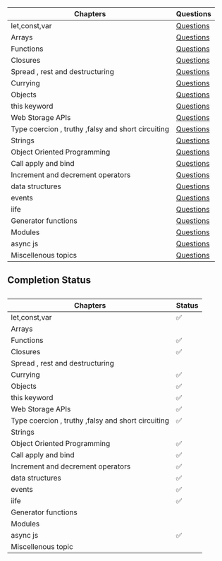| Chapters                                           | Questions                                                    |
| -------------------------------------------------- | ------------------------------------------------------------ |
| let,const,var                                      | [Questions](https://github.com/SuvadeepMukherjee/JavaScript-Output-based-Interview-Questions/blob/main/let%2Cconst%2Cvar/Questions.md) |
| Arrays                                             | [Questions](https://github.com/SuvadeepMukherjee/JavaScript-Output-based-Interview-Questions/blob/main/arrays/Questions-on-arrays.md) |
| Functions                                          | [Questions](https://github.com/SuvadeepMukherjee/JavaScript-Output-based-Interview-Questions/blob/main/functions/Questions-on-functions.md) |
| Closures                                           | [Questions](https://github.com/SuvadeepMukherjee/JavaScript-Output-based-Interview-Questions/blob/main/Closures/Questions%20on%20Closures.md) |
| Spread , rest and destructuring                    | [Questions](https://github.com/SuvadeepMukherjee/JavaScript-Output-based-Interview-Questions/blob/main/spread-rest-destructuring(completed)/destructuring-questions.md) |
| Currying                                           | [Questions](https://github.com/SuvadeepMukherjee/JavaScript-Output-based-Interview-Questions/blob/main/currying/currying.md) |
| Objects                                            | [Questions](https://github.com/SuvadeepMukherjee/JavaScript-Output-based-Interview-Questions/blob/main/objects/Questions-on-objects.md) |
| this keyword                                       | [Questions](https://github.com/SuvadeepMukherjee/JavaScript-Output-based-Interview-Questions/blob/main/this-keyword/Questions%20on%20this%20keyword.md) |
| Web Storage APIs                                   | [Questions](https://github.com/SuvadeepMukherjee/JavaScript-Output-based-Interview-Questions/blob/main/Web%20Storage%20APIs/Questions-on-Web-Storage-APIs.md) |
| Type coercion , truthy ,falsy and short circuiting | [Questions](https://github.com/SuvadeepMukherjee/JavaScript-Output-based-Interview-Questions/blob/main/type-coercion%20%2Ctruthy%20%2C%20falsy%20and%20short-circuiting/Questions-on-type-coercion.md) |
| Strings                                            | [Questions](https://github.com/SuvadeepMukherjee/JavaScript-Output-based-Interview-Questions/blob/main/strings/Questions-on-strings.md) |
| Object Oriented Programming                        | [Questions](https://github.com/SuvadeepMukherjee/JavaScript-Output-based-Interview-Questions/blob/main/object%20oriented%20programming/Questions-on-object-oriented-programming.md) |
| Call apply and bind                                | [Questions](https://github.com/SuvadeepMukherjee/JavaScript-Output-based-Interview-Questions/blob/main/call-apply-bind/Questions-on-call-apply-bind.md) |
| Increment and decrement operators                  | [Questions](https://github.com/SuvadeepMukherjee/JavaScript-Output-based-Interview-Questions/blob/main/Increment%20and%20decrement%20operators/Questions-on-increment-and-decrement-operators.md) |
| data structures                                    | [Questions](https://github.com/SuvadeepMukherjee/JavaScript-Output-based-Interview-Questions/blob/main/data%20structures/Questions-on-data-structures.md) |
| events                                             | [Questions](https://github.com/SuvadeepMukherjee/JavaScript-Output-based-Interview-Questions/blob/main/Events/Questions-on-events.md) |
| iife                                               | [Questions](https://github.com/SuvadeepMukherjee/JavaScript-Output-based-Interview-Questions/blob/main/iife/Questions-on-iife.md) |
| Generator functions                                | [Questions](https://github.com/SuvadeepMukherjee/JavaScript-Output-based-Interview-Questions/blob/main/generator-functions/generator-functions.md) |
| Modules                                            | [Questions](https://github.com/SuvadeepMukherjee/JavaScript-Output-based-Interview-Questions/blob/main/modules/Questions-on-modules.md) |
| async js                                           | [Questions](https://github.com/SuvadeepMukherjee/JavaScript-Output-based-Interview-Questions/blob/main/%20async%20js/Questions-on-Asynchronous-js.md) |
| Miscellenous topics                                | [Questions](https://github.com/SuvadeepMukherjee/JavaScript-Output-based-Interview-Questions/blob/main/miscellenous%20/Questions-on-miscellenous-topics.md) |





## Completion Status

##  

| Chapters                                           | Status |
| -------------------------------------------------- | ------ |
| let,const,var                                      | ✅      |
| Arrays                                             |        |
| Functions                                          | ✅      |
| Closures                                           | ✅      |
| Spread , rest and destructuring                    |        |
| Currying                                           | ✅      |
| Objects                                            | ✅      |
| this keyword                                       | ✅      |
| Web Storage APIs                                   | ✅      |
| Type coercion , truthy ,falsy and short circuiting | ✅      |
| Strings                                            |        |
| Object Oriented Programming                        | ✅      |
| Call apply and bind                                | ✅      |
| Increment and decrement operators                  | ✅      |
| data structures                                    | ✅      |
| events                                             | ✅      |
| iife                                               | ✅      |
| Generator functions                                |        |
| Modules                                            |        |
| async js                                           | ✅      |
| Miscellenous topic                                 |        |

